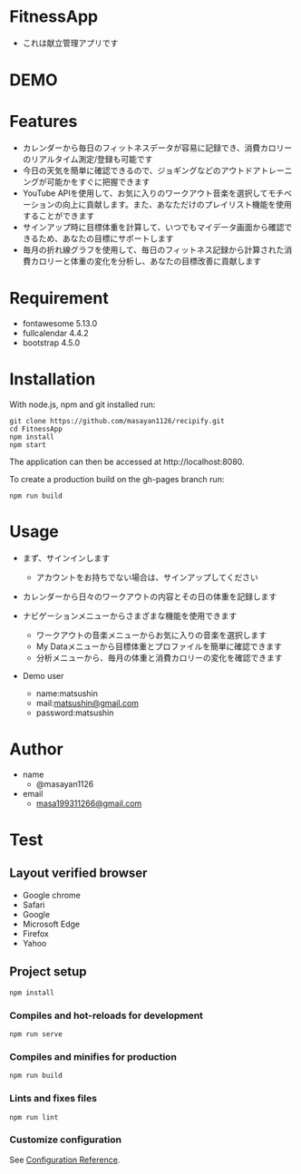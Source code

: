 # FitnessApp
- これは献立管理アプリです

# DEMO

# Features
- カレンダーから毎日のフィットネスデータが容易に記録でき、消費カロリーのリアルタイム測定/登録も可能です
- 今日の天気を簡単に確認できるので、ジョギングなどのアウトドアトレーニングが可能かをすぐに把握できます
- YouTube APIを使用して、お気に入りのワークアウト音楽を選択してモチベーションの向上に貢献します。また、あなただけのプレイリスト機能を使用することができます
- サインアップ時に目標体重を計算して、いつでもマイデータ画面から確認できるため、あなたの目標にサポートします
- 毎月の折れ線グラフを使用して、毎日のフィットネス記録から計算された消費カロリーと体重の変化を分析し、あなたの目標改善に貢献します

# Requirement
- fontawesome 5.13.0
- fullcalendar 4.4.2
- bootstrap 4.5.0

# Installation
With node.js, npm and git installed run:

```
git clone https://github.com/masayan1126/recipify.git
cd FitnessApp
npm install
npm start
```
The application can then be accessed at http://localhost:8080.

To create a production build on the gh-pages branch run:
```
npm run build
```

# Usage
- まず、サインインします
  - アカウントをお持ちでない場合は、サインアップしてください
- カレンダーから日々のワークアウトの内容とその日の体重を記録します
- ナビゲーションメニューからさまざまな機能を使用できます
  - ワークアウトの音楽メニューからお気に入りの音楽を選択します
  - My Dataメニューから目標体重とプロファイルを簡単に確認できます
  - 分析メニューから、毎月の体重と消費カロリーの変化を確認できます

- Demo user
  - name:matsushin
  - mail:matsushin@gmail.com
  - password:matsushin

# Author
- name
  - @masayan1126
- email
  - masa199311266@gmail.com

# Test

## Layout verified browser
- Google chrome
- Safari
- Google
- Microsoft Edge
- Firefox 
- Yahoo

## Project setup
```
npm install
```

### Compiles and hot-reloads for development
```
npm run serve
```

### Compiles and minifies for production
```
npm run build
```

### Lints and fixes files
```
npm run lint
```

### Customize configuration
See [Configuration Reference](https://cli.vuejs.org/config/).